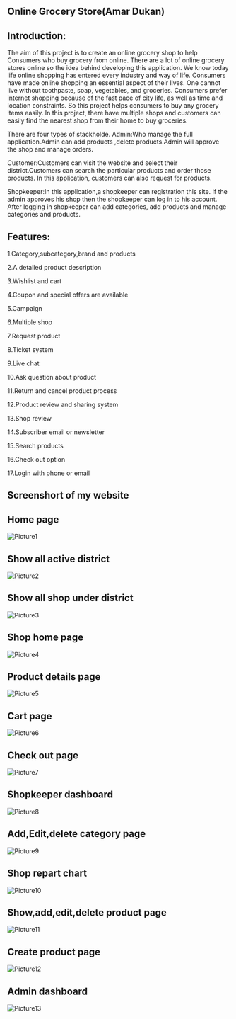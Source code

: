 ## Online Grocery Store(Amar Dukan)

## Introduction:

The aim of this project is to create an online grocery shop to help Consumers who buy grocery from online. There are a lot of online grocery stores online so the idea behind developing this application. We know today life online shopping has entered every industry and way of life. Consumers have made online shopping an essential aspect of their lives. One cannot live without toothpaste, soap, vegetables, and groceries. 
Consumers prefer internet shopping because of the fast pace of city life, as well as time and location constraints. So this project helps consumers to buy any grocery items easily. In this project, there have multiple shops and customers can easily find the nearest shop from their home to buy groceries. 

There are four types of stackholde.
Admin:Who manage the full application.Admin can add products ,delete products.Admin will approve the shop and manage orders.

Customer:Customers can visit the website and select their district.Customers can search the particular products and order those
products. In this application, customers can also request for products.

Shopkeeper:In this application,a shopkeeper can registration this site. If the admin approves his shop then the shopkeeper can log in to his 
account. After logging in shopkeeper can add categories, add products and manage categories and products.


## Features:

1.Category,subcategory,brand and products

2.A detailed product description

3.Wishlist and cart

4.Coupon and special offers are available

5.Campaign

6.Multiple shop

7.Request product

8.Ticket system

9.Live chat

10.Ask question about product

11.Return and cancel product process

12.Product review and sharing system

13.Shop review

14.Subscriber email or newsletter

15.Search products

16.Check out option

17.Login with phone or email

## Screenshort of my website



## Home page
![Picture1](https://user-images.githubusercontent.com/68535783/183846464-786ef3b2-dcb8-4672-8129-2a0499fe2e80.png)
## Show all active district
![Picture2](https://user-images.githubusercontent.com/68535783/183846782-288f3682-da92-4cae-9feb-6eeab4588502.png)
## Show all shop under district
![Picture3](https://user-images.githubusercontent.com/68535783/183846914-ae7cee99-c7f5-4b59-bcf8-49be49735167.png)
## Shop home page
![Picture4](https://user-images.githubusercontent.com/68535783/183847082-7b6056b7-09d7-47c4-a444-3187c61bbf04.png)
## Product details page
![Picture5](https://user-images.githubusercontent.com/68535783/183847203-7dd93e5e-d712-4453-9ae0-039780d2c5c9.png)
## Cart page
![Picture6](https://user-images.githubusercontent.com/68535783/183847294-f7793355-0c8c-41d9-a4a9-65c27ea462cc.png)
## Check out page
![Picture7](https://user-images.githubusercontent.com/68535783/183847396-9b98d7a6-8d95-461d-b5b5-efe6561c38ae.png)
## Shopkeeper dashboard
![Picture8](https://user-images.githubusercontent.com/68535783/183847530-4dba77e7-4887-4d6b-80e4-dafa28aaefec.png)
## Add,Edit,delete category page
![Picture9](https://user-images.githubusercontent.com/68535783/183847818-665ba6fd-e516-4a47-9738-83ea9a2c7937.png)
## Shop repart chart
![Picture10](https://user-images.githubusercontent.com/68535783/183847966-c41eeceb-2d31-4c22-87a1-5d4dd2713b6c.png)
## Show,add,edit,delete product page 
![Picture11](https://user-images.githubusercontent.com/68535783/183848248-6fe7b3e0-cbaa-4583-9b8f-d23444023dcb.png)
## Create product page
![Picture12](https://user-images.githubusercontent.com/68535783/183848449-024cc92f-8ad4-45b4-9ac9-0fa2a11081e5.png)
## Admin dashboard
![Picture13](https://user-images.githubusercontent.com/68535783/183848547-504db7ac-9d52-41e1-9d84-69309c006f2a.png)


